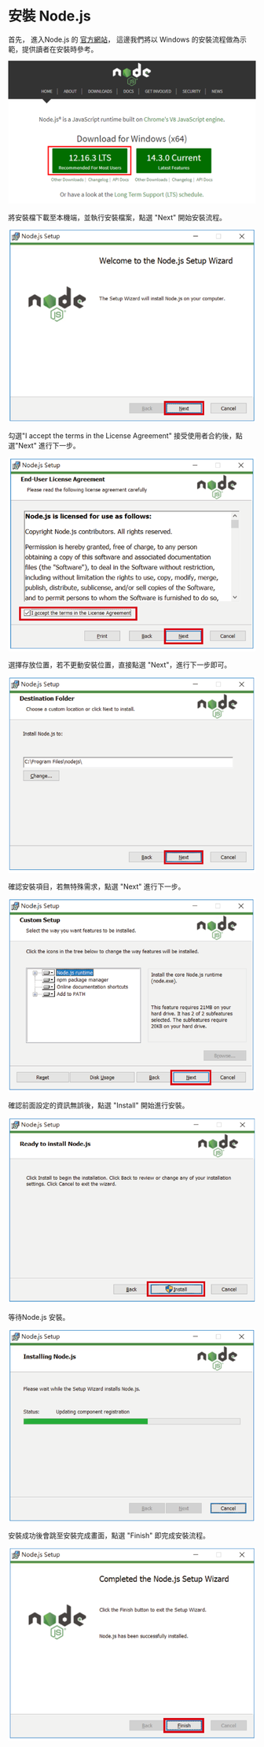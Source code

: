 # 安裝 Node.js

首先， 進入Node.js 的 [官方網站](https://nodejs.org/)， 這邊我們將以
Windows 的安裝流程做為示範，提供讀者在安裝時參考。

![node-1](https://github.com/weichinhsu/react-implement/blob/master/Ch1%20React%20Introduction/images/node-1.png?raw=true)

將安裝檔下載至本機端，並執行安裝檔案，點選 "Next" 開始安裝流程。

![node-2](https://github.com/weichinhsu/react-implement/blob/master/Ch1%20React%20Introduction/images/node-2.PNG?raw=true)

勾選"I accept the terms in the License Agreement" 接受使用者合約後，點選"Next" 進行下一步。

![node-3](https://github.com/weichinhsu/react-implement/blob/master/Ch1%20React%20Introduction/images/node-3.PNG?raw=true)

選擇存放位置，若不更動安裝位置，直接點選 "Next"，進行下一步即可。

![node-4](https://github.com/weichinhsu/react-implement/blob/master/Ch1%20React%20Introduction/images/node-4.PNG?raw=true)

確認安裝項目，若無特殊需求，點選 "Next" 進行下一步。

![node-5](https://github.com/weichinhsu/react-implement/blob/master/Ch1%20React%20Introduction/images/node-5.PNG?raw=true)

確認前面設定的資訊無誤後，點選 "Install" 開始進行安裝。

![node-6](https://github.com/weichinhsu/react-implement/blob/master/Ch1%20React%20Introduction/images/node-6.PNG?raw=true)

等待Node.js 安裝。

![node-7](https://github.com/weichinhsu/react-implement/blob/master/Ch1%20React%20Introduction/images/node-7.PNG?raw=true)

安裝成功後會跳至安裝完成畫面，點選 "Finish" 即完成安裝流程。

![node-8](https://github.com/weichinhsu/react-implement/blob/master/Ch1%20React%20Introduction/images/node-8.PNG?raw=true)
